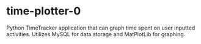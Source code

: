 # time-plotter-0
Python TimeTracker application that can graph time spent on user inputted activities. Utilizes MySQL for data storage and MatPlotLib for graphing.
